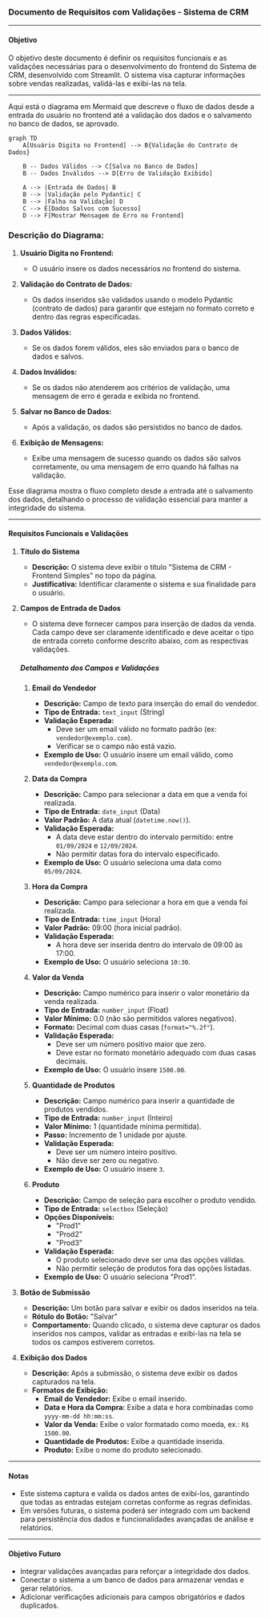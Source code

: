 ### **Documento de Requisitos com Validações - Sistema de CRM**

---

#### **Objetivo**
O objetivo deste documento é definir os requisitos funcionais e as validações necessárias para o desenvolvimento do frontend do Sistema de CRM, desenvolvido com Streamlit. O sistema visa capturar informações sobre vendas realizadas, validá-las e exibi-las na tela.

---

Aqui está o diagrama em Mermaid que descreve o fluxo de dados desde a entrada do usuário no frontend até a validação dos dados e o salvamento no banco de dados, se aprovado.

```mermaid
graph TD
    A[Usuário Digita no Frontend] --> B{Validação do Contrato de Dados}
    
    B -- Dados Válidos --> C[Salva no Banco de Dados]
    B -- Dados Inválidos --> D[Erro de Validação Exibido]

    A --> |Entrada de Dados| B
    B --> |Validação pelo Pydantic| C
    B --> |Falha na Validação| D
    C --> E[Dados Salvos com Sucesso]
    D --> F[Mostrar Mensagem de Erro no Frontend]
```

### **Descrição do Diagrama:**

1. **Usuário Digita no Frontend:**
   - O usuário insere os dados necessários no frontend do sistema.

2. **Validação do Contrato de Dados:**
   - Os dados inseridos são validados usando o modelo Pydantic (contrato de dados) para garantir que estejam no formato correto e dentro das regras especificadas.

3. **Dados Válidos:**
   - Se os dados forem válidos, eles são enviados para o banco de dados e salvos.

4. **Dados Inválidos:**
   - Se os dados não atenderem aos critérios de validação, uma mensagem de erro é gerada e exibida no frontend.

5. **Salvar no Banco de Dados:**
   - Após a validação, os dados são persistidos no banco de dados.

6. **Exibição de Mensagens:**
   - Exibe uma mensagem de sucesso quando os dados são salvos corretamente, ou uma mensagem de erro quando há falhas na validação.

Esse diagrama mostra o fluxo completo desde a entrada até o salvamento dos dados, detalhando o processo de validação essencial para manter a integridade do sistema.

---

#### **Requisitos Funcionais e Validações**

1. **Título do Sistema**
   - **Descrição:** O sistema deve exibir o título "Sistema de CRM - Frontend Simples" no topo da página.
   - **Justificativa:** Identificar claramente o sistema e sua finalidade para o usuário.

2. **Campos de Entrada de Dados**
   - O sistema deve fornecer campos para inserção de dados da venda. Cada campo deve ser claramente identificado e deve aceitar o tipo de entrada correto conforme descrito abaixo, com as respectivas validações.

   ##### **Detalhamento dos Campos e Validações**

   1. **Email do Vendedor**
      - **Descrição:** Campo de texto para inserção do email do vendedor.
      - **Tipo de Entrada:** `text_input` (String)
      - **Validação Esperada:**
        - Deve ser um email válido no formato padrão (ex: `vendedor@exemplo.com`).
        - Verificar se o campo não está vazio.
      - **Exemplo de Uso:** O usuário insere um email válido, como `vendedor@exemplo.com`.

   2. **Data da Compra**
      - **Descrição:** Campo para selecionar a data em que a venda foi realizada.
      - **Tipo de Entrada:** `date_input` (Data)
      - **Valor Padrão:** A data atual (`datetime.now()`).
      - **Validação Esperada:**
        - A data deve estar dentro do intervalo permitido: entre `01/09/2024` e `12/09/2024`.
        - Não permitir datas fora do intervalo especificado.
      - **Exemplo de Uso:** O usuário seleciona uma data como `05/09/2024`.

   3. **Hora da Compra**
      - **Descrição:** Campo para selecionar a hora em que a venda foi realizada.
      - **Tipo de Entrada:** `time_input` (Hora)
      - **Valor Padrão:** 09:00 (hora inicial padrão).
      - **Validação Esperada:** 
        - A hora deve ser inserida dentro do intervalo de 09:00 às 17:00.
      - **Exemplo de Uso:** O usuário seleciona `10:30`.

   4. **Valor da Venda**
      - **Descrição:** Campo numérico para inserir o valor monetário da venda realizada.
      - **Tipo de Entrada:** `number_input` (Float)
      - **Valor Mínimo:** 0.0 (não são permitidos valores negativos).
      - **Formato:** Decimal com duas casas (`format="%.2f"`).
      - **Validação Esperada:** 
        - Deve ser um número positivo maior que zero.
        - Deve estar no formato monetário adequado com duas casas decimais.
      - **Exemplo de Uso:** O usuário insere `1500.00`.

   5. **Quantidade de Produtos**
      - **Descrição:** Campo numérico para inserir a quantidade de produtos vendidos.
      - **Tipo de Entrada:** `number_input` (Inteiro)
      - **Valor Mínimo:** 1 (quantidade mínima permitida).
      - **Passo:** Incremento de 1 unidade por ajuste.
      - **Validação Esperada:**
        - Deve ser um número inteiro positivo.
        - Não deve ser zero ou negativo.
      - **Exemplo de Uso:** O usuário insere `3`.

   6. **Produto**
      - **Descrição:** Campo de seleção para escolher o produto vendido.
      - **Tipo de Entrada:** `selectbox` (Seleção)
      - **Opções Disponíveis:**
        - "Prod1"
        - "Prod2"
        - "Prod3"
      - **Validação Esperada:**
        - O produto selecionado deve ser uma das opções válidas.
        - Não permitir seleção de produtos fora das opções listadas.
      - **Exemplo de Uso:** O usuário seleciona "Prod1".

3. **Botão de Submissão**
   - **Descrição:** Um botão para salvar e exibir os dados inseridos na tela.
   - **Rótulo do Botão:** "Salvar"
   - **Comportamento:** Quando clicado, o sistema deve capturar os dados inseridos nos campos, validar as entradas e exibi-las na tela se todos os campos estiverem corretos.

4. **Exibição dos Dados**
   - **Descrição:** Após a submissão, o sistema deve exibir os dados capturados na tela.
   - **Formatos de Exibição:**
     - **Email do Vendedor:** Exibe o email inserido.
     - **Data e Hora da Compra:** Exibe a data e hora combinadas como `yyyy-mm-dd hh:mm:ss`.
     - **Valor da Venda:** Exibe o valor formatado como moeda, ex.: `R$ 1500.00`.
     - **Quantidade de Produtos:** Exibe a quantidade inserida.
     - **Produto:** Exibe o nome do produto selecionado.

---

#### **Notas**
- Este sistema captura e valida os dados antes de exibi-los, garantindo que todas as entradas estejam corretas conforme as regras definidas.
- Em versões futuras, o sistema poderá ser integrado com um backend para persistência dos dados e funcionalidades avançadas de análise e relatórios.

---

#### **Objetivo Futuro**
- Integrar validações avançadas para reforçar a integridade dos dados.
- Conectar o sistema a um banco de dados para armazenar vendas e gerar relatórios.
- Adicionar verificações adicionais para campos obrigatórios e dados duplicados.